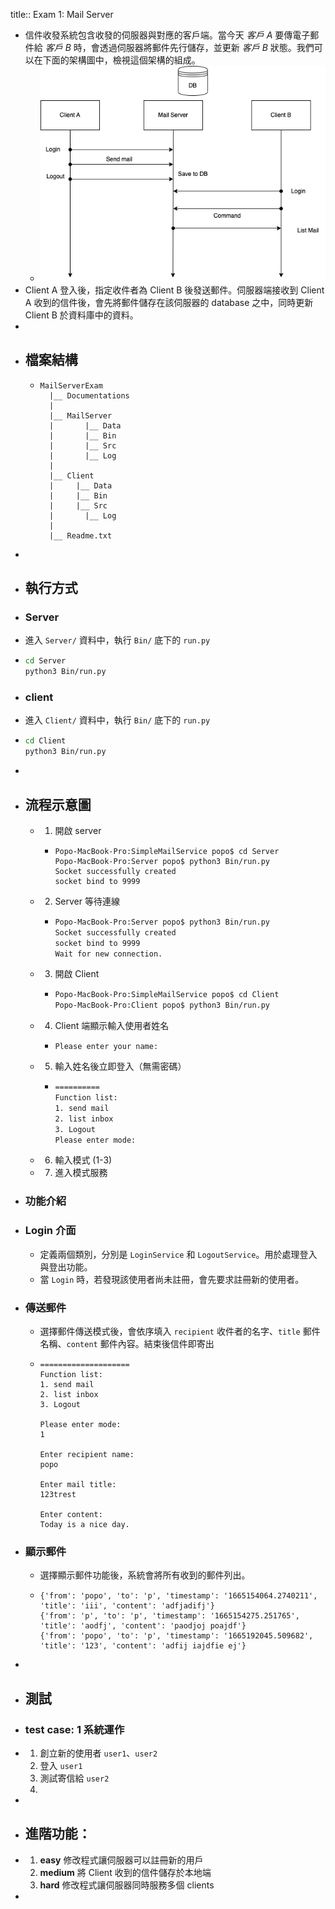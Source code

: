 title:: Exam 1: Mail Server

- 信件收發系統包含收發的伺服器與對應的客戶端。當今天 *客戶 A* 要傳電子郵件給 *客戶 B* 時，會透過伺服器將郵件先行儲存，並更新 *客戶 B* 狀態。我們可以在下面的架構圖中，檢視這個架構的組成。
	- ![image.png](../assets/image_1665191189270_0.png)
- Client A 登入後，指定收件者為 Client B 後發送郵件。伺服器端接收到 Client A 收到的信件後，會先將郵件儲存在該伺服器的 database 之中，同時更新 Client B 於資料庫中的資料。
-
- ## 檔案結構
	- ```
	  MailServerExam
	    |__ Documentations
	    |
	    |__ MailServer
	    |	  	|__ Data
	    |	  	|__ Bin
	    |	  	|__ Src
	    |	  	|__ Log
	    |
	    |__ Client
	    |     |__ Data
	    |     |__ Bin
	    |     |__ Src
	    |		|__ Log
	    |
	    |__ Readme.txt
	  ```
-
- ## 執行方式
- ### Server
- 進入 `Server/` 資料中，執行 `Bin/` 底下的 `run.py`
- ```bash
  cd Server
  python3 Bin/run.py
  ```
- ### client
- 進入 `Client/` 資料中，執行 `Bin/` 底下的 `run.py`
- ```bash
  cd Client
  python3 Bin/run.py
  ```
-
- ## 流程示意圖
	- 1. 開啟 server
		- ```
		  Popo-MacBook-Pro:SimpleMailService popo$ cd Server
		  Popo-MacBook-Pro:Server popo$ python3 Bin/run.py 
		  Socket successfully created
		  socket bind to 9999
		  ```
	- 2. Server 等待連線
		- ```bash
		  Popo-MacBook-Pro:Server popo$ python3 Bin/run.py 
		  Socket successfully created  
		  socket bind to 9999  
		  Wait for new connection.
		  ```
	- 3. 開啟 Client
		- ```bash
		  Popo-MacBook-Pro:SimpleMailService popo$ cd Client
		  Popo-MacBook-Pro:Client popo$ python3 Bin/run.py 
		  ```
	- 4. Client 端顯示輸入使用者姓名
		- ```
		  Please enter your name:
		  ```
	- 5. 輸入姓名後立即登入（無需密碼）
		- ```bash
		  ==========
		  Function list:
		  1. send mail
		  2. list inbox
		  3. Logout
		  Please enter mode:
		  ```
	- 6. 輸入模式 (1-3)
	- 7. 進入模式服務
- ### 功能介紹
- ### Login 介面
	- 定義兩個類別，分別是 `LoginService` 和 `LogoutService`。用於處理登入與登出功能。
	- 當 `Login` 時，若發現該使用者尚未註冊，會先要求註冊新的使用者。
- ### 傳送郵件
	- 選擇郵件傳送模式後，會依序填入 `recipient` 收件者的名字、`title` 郵件名稱、`content` 郵件內容。結束後信件即寄出
	- ```
	  ====================
	  Function list:
	  1. send mail
	  2. list inbox
	  3. Logout
	  
	  Please enter mode: 
	  1
	  
	  Enter recipient name: 
	  popo
	  
	  Enter mail title: 
	  123trest
	  
	  Enter content: 
	  Today is a nice day.
	  ```
- ### 顯示郵件
	- 選擇顯示郵件功能後，系統會將所有收到的郵件列出。
	- ```
	  {'from': 'popo', 'to': 'p', 'timestamp': '1665154064.2740211', 'title': 'iii', 'content': 'adfjadifj'}
	  {'from': 'p', 'to': 'p', 'timestamp': '1665154275.251765', 'title': 'aodfj', 'content': 'paodjoj poajdf'}
	  {'from': 'popo', 'to': 'p', 'timestamp': '1665192045.509682', 'title': '123', 'content': 'adfij iajdfie ej'}
	  ```
-
- ## 測試
- ### test case: 1 系統運作
- 1. 創立新的使用者 `user1`、`user2`
  2. 登入 `user1`
  3. 測試寄信給 `user2`
  4.
-
- ## 進階功能：
- 1. **easy** 修改程式讓伺服器可以註冊新的用戶 
  2. **medium** 將 Client 收到的信件儲存於本地端 
  3. **hard** 修改程式讓伺服器同時服務多個 clients
-